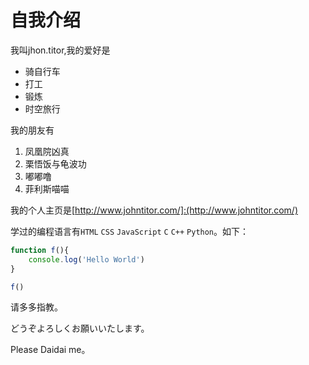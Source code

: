 # 自我介绍
我叫jhon.titor,我的爱好是
* 骑自行车
* 打工
* 锻炼
* 时空旅行
  
我的朋友有
1. 凤凰院凶真
2. 栗悟饭与龟波功
3. 嘟嘟噜
4. 菲利斯喵喵

我的个人主页是[http://www.johntitor.com/]:(http://www.johntitor.com/)

学过的编程语言有`HTML` `CSS` `JavaScript` `C` `C++` `Python`。如下：

```Javascript
function f(){
    console.log('Hello World')
}

f()
```

请多多指教。

どうぞよろしくお願いいたします。

Please Daidai me。